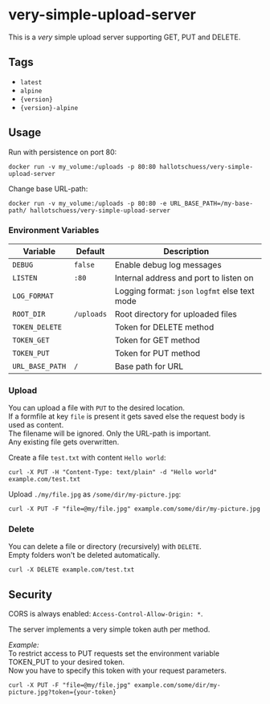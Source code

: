 # very-simple-upload-server

This is a _very_ simple upload server supporting GET, PUT and DELETE.

## Tags

* `latest`
* `alpine`
* `{version}`
* `{version}-alpine`

## Usage

Run with persistence on port 80:

```shell
docker run -v my_volume:/uploads -p 80:80 hallotschuess/very-simple-upload-server
```

Change base URL-path:

```shell
docker run -v my_volume:/uploads -p 80:80 -e URL_BASE_PATH=/my-base-path/ hallotschuess/very-simple-upload-server
```

### Environment Variables

| Variable        | Default    | Description                                     |
|-----------------|------------|-------------------------------------------------|
| `DEBUG`         | `false`    | Enable debug log messages                       |
| `LISTEN`        | `:80`      | Internal address and port to listen on          |
| `LOG_FORMAT`    |            | Logging format: `json` `logfmt` else text mode  |
| `ROOT_DIR`      | `/uploads` | Root directory for uploaded files               |
| `TOKEN_DELETE`  |            | Token for DELETE method                         |
| `TOKEN_GET`     |            | Token for GET method                            |
| `TOKEN_PUT`     |            | Token for PUT method                            |
| `URL_BASE_PATH` | `/`        | Base path for URL                               |

### Upload

You can upload a file with `PUT` to the desired location.\
If a formfile at key `file` is present it gets saved else the request body is used as content.\
The filename will be ignored. Only the URL-path is important.\
Any existing file gets overwritten.

Create a file `test.txt` with content `Hello world`:

```shell
curl -X PUT -H "Content-Type: text/plain" -d "Hello world" example.com/test.txt
```

Upload `./my/file.jpg` as `/some/dir/my-picture.jpg`:

```shell
curl -X PUT -F "file=@my/file.jpg" example.com/some/dir/my-picture.jpg
```

### Delete

You can delete a file or directory (recursively) with `DELETE`.\
Empty folders won't be deleted automatically.

```shell
curl -X DELETE example.com/test.txt
```

## Security

CORS is always enabled: `Access-Control-Allow-Origin: *`.

The server implements a very simple token auth per method.

_Example:_ \
To restrict access to PUT requests set the environment variable TOKEN_PUT to your desired token. \
Now you have to specify this token with your request parameters.

```shell
curl -X PUT -F "file=@my/file.jpg" example.com/some/dir/my-picture.jpg?token={your-token}
```
